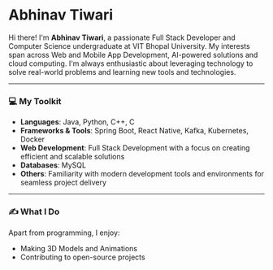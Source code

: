 # Abhinav Tiwari

Hi there! I'm **Abhinav Tiwari**, a passionate Full Stack Developer and Computer Science undergraduate at VIT Bhopal University. My interests span across Web and Mobile App Development, AI-powered solutions and cloud computing. I'm always enthusiastic about leveraging technology to solve real-world problems and learning new tools and technologies.

---

### 💻 My Toolkit
- **Languages**: Java, Python, C++, C
- **Frameworks & Tools**: Spring Boot, React Native, Kafka, Kubernetes, Docker
- **Web Development**: Full Stack Development with a focus on creating efficient and scalable solutions
- **Databases**: MySQL
- **Others**: Familiarity with modern development tools and environments for seamless project delivery

---

### ✍️ What I Do
Apart from programming, I enjoy:
- Making 3D Models and Animations
- Contributing to open-source projects


